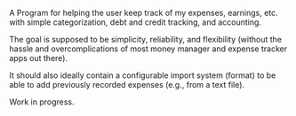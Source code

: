 A Program for helping the user keep track of my expenses, earnings, etc. with simple categorization, debt and credit tracking, and accounting.

The goal is supposed to be simplicity, reliability, and flexibility (without the hassle and overcomplications of most money manager and expense tracker apps out there).

It should also ideally contain a configurable import system (format) to be able to add previously recorded expenses (e.g., from a text file).

Work in progress.
